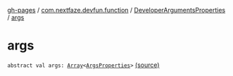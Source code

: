 [gh-pages](../../index.md) / [com.nextfaze.devfun.function](../index.md) / [DeveloperArgumentsProperties](index.md) / [args](./args.md)

# args

`abstract val args: `[`Array`](https://kotlinlang.org/api/latest/jvm/stdlib/kotlin/-array/index.html)`<`[`ArgsProperties`](../-args-properties/index.md)`>` [(source)](https://github.com/NextFaze/dev-fun/tree/master/devfun-annotations/src/main/java/com/nextfaze/devfun/function/DeveloperArguments.kt#L173)